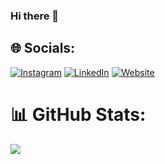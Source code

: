 ### Hi there 👋

## 🌐 Socials:
[![Instagram](https://img.shields.io/badge/Instagram-%23E4405F.svg?logo=Instagram&logoColor=white)](https://instagram.com/biel_schmidt) [![LinkedIn](https://img.shields.io/badge/LinkedIn-%230077B5.svg?logo=linkedin&logoColor=white)](https://linkedin.com/in/schmidtgabriel2509) [![Website](https://img.shields.io/badge/schmidtGabriel-purple)
](https://www.schmidtgabriel.dev.br/)

# 📊 GitHub Stats:  
![](https://github-readme-streak-stats.herokuapp.com/?user=schmidtGabriel&theme=dark&hide_border=false)

